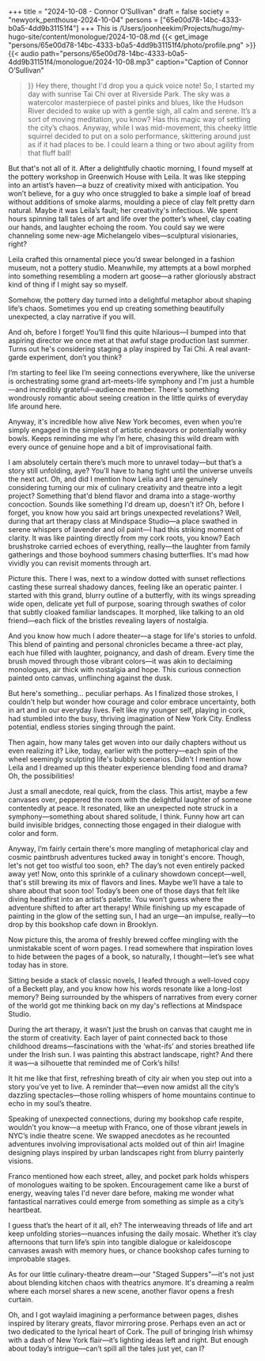 +++
title = "2024-10-08 - Connor O’Sullivan"
draft = false
society = "newyork_penthouse-2024-10-04"
persons = ["65e00d78-14bc-4333-b0a5-4dd9b31151f4"]
+++
This is /Users/joonheekim/Projects/hugo/my-hugo-site/content/monologue/2024-10-08.md
{{< get_image "persons/65e00d78-14bc-4333-b0a5-4dd9b31151f4/photo/profile.png" >}}
{{< audio
    path="persons/65e00d78-14bc-4333-b0a5-4dd9b31151f4/monologue/2024-10-08.mp3" 
    caption="Caption of Connor O’Sullivan"
>}}
Hey there, thought I'd drop you a quick voice note! So,
I started my day with sunrise Tai Chi over at Riverside Park. The sky was a watercolor masterpiece of pastel pinks and blues, like the Hudson River decided to wake up with a gentle sigh, all calm and serene. It’s a sort of moving meditation, you know? Has this magic way of settling the city’s chaos. Anyway, while I was mid-movement, this cheeky little squirrel decided to put on a solo performance, skittering around just as if it had places to be. I could learn a thing or two about agility from that fluff ball!

But that's not all of it. After a delightfully chaotic morning, I found myself at the pottery workshop in Greenwich House with Leila. It was like stepping into an artist’s haven—a buzz of creativity mixed with anticipation. You won’t believe, for a guy who once struggled to bake a simple loaf of bread without additions of smoke alarms, moulding a piece of clay felt pretty darn natural. Maybe it was Leila’s fault; her creativity's infectious. We spent hours spinning tall tales of art and life over the potter’s wheel, clay coating our hands, and laughter echoing the room. You could say we were channeling some new-age Michelangelo vibes—sculptural visionaries, right?

Leila crafted this ornamental piece you’d swear belonged in a fashion museum, not a pottery studio. Meanwhile, my attempts at a bowl morphed into something resembling a modern art goose—a rather gloriously abstract kind of thing if I might say so myself. 

Somehow, the pottery day turned into a delightful metaphor about shaping life’s chaos. Sometimes you end up creating something beautifully unexpected, a clay narrative if you will.

And oh, before I forget! You’ll find this quite hilarious—I bumped into that aspiring director we once met at that awful stage production last summer. Turns out he's considering staging a play inspired by Tai Chi. A real avant-garde experiment, don’t you think?

I’m starting to feel like I’m seeing connections everywhere, like the universe is orchestrating some grand art-meets-life symphony and I'm just a humble—and incredibly grateful—audience member. There's something wondrously romantic about seeing creation in the little quirks of everyday life around here.

Anyway, it's incredible how alive New York becomes, even when you’re simply engaged in the simplest of artistic endeavors or potentially wonky bowls. Keeps reminding me why I’m here, chasing this wild dream with every ounce of genuine hope and a bit of improvisational faith. 

I am absolutely certain there’s much more to unravel today—but that’s a story still unfolding, aye? You’ll have to hang tight until the universe unveils the next act. Oh, and did I mention how Leila and I are genuinely considering turning our mix of culinary creativity and theatre into a legit project? Something that'd blend flavor and drama into a stage-worthy concoction. Sounds like something I'd dream up, doesn't it?
Oh, before I forget, you know how you said art brings unexpected revelations? Well, during that art therapy class at Mindspace Studio—a place swathed in serene whispers of lavender and oil paint—I had this striking moment of clarity. It was like painting directly from my cork roots, you know? Each brushstroke carried echoes of everything, really—the laughter from family gatherings and those boyhood summers chasing butterflies. It's mad how vividly you can revisit moments through art.

Picture this. There I was, next to a window dotted with sunset reflections casting these surreal shadowy dances, feeling like an operatic painter. I started with this grand, blurry outline of a butterfly, with its wings spreading wide open, delicate yet full of purpose, soaring through swathes of color that subtly cloaked familiar landscapes. It morphed, like talking to an old friend—each flick of the bristles revealing layers of nostalgia.

And you know how much I adore theater—a stage for life's stories to unfold. This blend of painting and personal chronicles became a three-act play, each hue filled with laughter, poignancy, and dash of dream. Every time the brush moved through those vibrant colors—it was akin to declaiming monologues, air thick with nostalgia and hope. This curious connection painted onto canvas, unflinching against the dusk.

But here's something... peculiar perhaps. As I finalized those strokes, I couldn't help but wonder how courage and color embrace uncertainty, both in art and in our everyday lives. Felt like my younger self, playing in cork, had stumbled into the busy, thriving imagination of New York City. Endless potential, endless stories singing through the paint.

Then again, how many tales get woven into our daily chapters without us even realizing it? Like, today, earlier with the pottery—each spin of the wheel seemingly sculpting life's bubbly scenarios. Didn't I mention how Leila and I dreamed up this theater experience blending food and drama? Oh, the possibilities!

Just a small anecdote, real quick, from the class. This artist, maybe a few canvases over, peppered the room with the delightful laughter of someone contentedly at peace. It resonated, like an unexpected note struck in a symphony—something about shared solitude, I think. Funny how art can build invisible bridges, connecting those engaged in their dialogue with color and form.

Anyway, I’m fairly certain there's more mangling of metaphorical clay and cosmic paintbrush adventures tucked away in tonight's encore. Though, let's not get too wistful too soon, eh? The day’s not even entirely packed away yet! Now, onto this sprinkle of a culinary showdown concept—well, that's still brewing its mix of flavors and lines. Maybe we’ll have a tale to share about that soon too!
Today’s been one of those days that felt like diving headfirst into an artist’s palette. You won’t guess where the adventure shifted to after art therapy! While finishing up my escapade of painting in the glow of the setting sun, I had an urge—an impulse, really—to drop by this bookshop cafe down in Brooklyn.

Now picture this, the aroma of freshly brewed coffee mingling with the unmistakable scent of worn pages. I read somewhere that inspiration loves to hide between the pages of a book, so naturally, I thought—let’s see what today has in store.

Sitting beside a stack of classic novels, I leafed through a well-loved copy of a Beckett play, and you know how his words resonate like a long-lost memory? Being surrounded by the whispers of narratives from every corner of the world got me thinking back on my day's reflections at Mindspace Studio. 

During the art therapy, it wasn’t just the brush on canvas that caught me in the storm of creativity. Each layer of paint connected back to those childhood dreams—fascinations with the ‘what-ifs’ and stories breathed life under the Irish sun. I was painting this abstract landscape, right? And there it was—a silhouette that reminded me of Cork’s hills! 

It hit me like that first, refreshing breath of city air when you step out into a story you’ve yet to live. A reminder that—even now amidst all the city’s dazzling spectacles—those rolling whispers of home mountains continue to echo in my soul’s theatre.

Speaking of unexpected connections, during my bookshop cafe respite, wouldn’t you know—a meetup with Franco, one of those vibrant jewels in NYC’s indie theatre scene. We swapped anecdotes as he recounted adventures involving improvisational acts molded out of thin air! Imagine designing plays inspired by urban landscapes right from blurry painterly visions.

Franco mentioned how each street, alley, and pocket park holds whispers of monologues waiting to be spoken. Encouragement came like a burst of energy, weaving tales I'd never dare before, making me wonder what fantastical narratives could emerge from something as simple as a city’s heartbeat.

I guess that’s the heart of it all, eh? The interweaving threads of life and art keep unfolding stories—nuances infusing the daily mosaic. Whether it’s clay afternoons that turn life’s spin into tangible dialogue or kaleidoscope canvases awash with memory hues, or chance bookshop cafes turning to improbable stages.

As for our little culinary-theatre dream—our "Staged Suppers"—it's not just about blending kitchen chaos with theatrics anymore. It's dreaming a realm where each morsel shares a new scene, another flavor opens a fresh curtain.

Oh, and I got waylaid imagining a performance between pages, dishes inspired by literary greats, flavor mirroring prose. Perhaps even an act or two dedicated to the lyrical heart of Cork. The pull of bringing Irish whimsy with a dash of New York flair—it’s lighting ideas left and right.
But enough about today’s intrigue—can’t spill all the tales just yet, can I?
